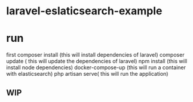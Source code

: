 # laravel-eslaticsearch-example

# run

first composer install (this will install dependencies of laravel)
composer update ( this will update the dependencies of laravel)
npm install (this will install node dependencies)
docker-compose-up (this will run a container with elasticsearch)
php artisan serve( this will run the application)

## WIP
